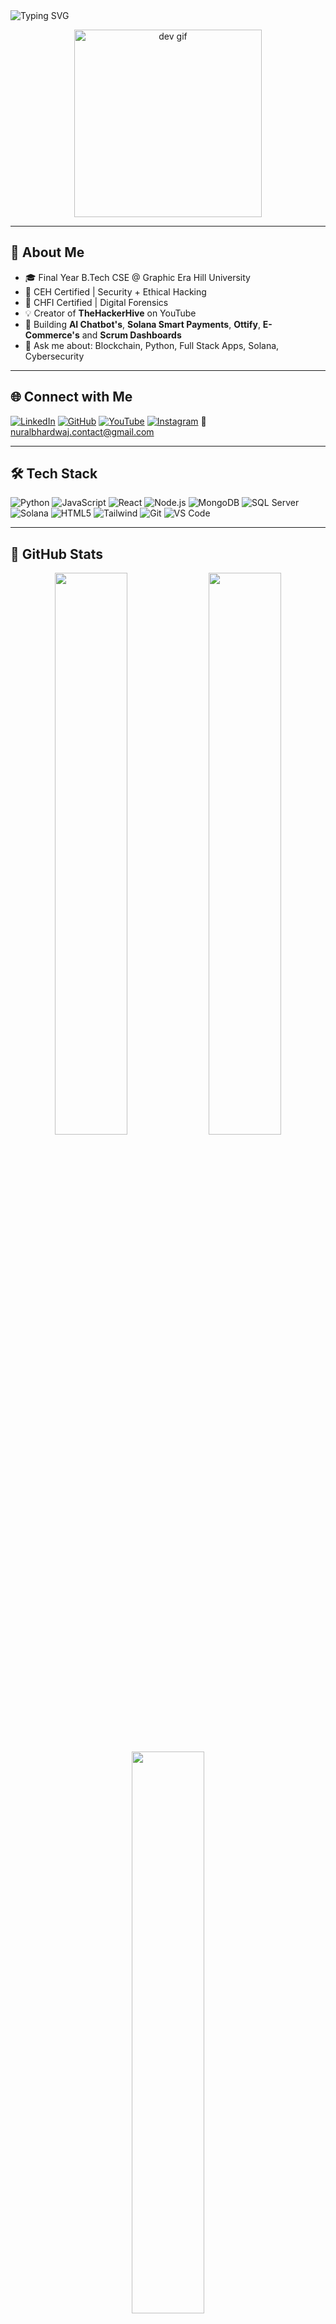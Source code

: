 <!-- banner -->
<img src="https://readme-typing-svg.herokuapp.com?font=Fira+Code&size=24&duration=3000&pause=1000&center=true&vCenter=true&width=900&lines=Hi+%F0%9F%91%8B%2C+I'm+Nural+Bhardwaj;Full-Stack+%26+DevOps+Developer+%7c+Cybersecurity+Enthusiast;Blockchain+%7c+AI+%26+Automation+Tools;Let's+Build+Something+Cool+Together!" alt="Typing SVG" />

<p align="center">
  <img src="https://media1.giphy.com/media/v1.Y2lkPTc5MGI3NjExZzQyaTd5cHE0OXdyOXp6NHprczQ4b2t1NXZ4YTJuZG9pandveDJibiZlcD12MV9pbnRlcm5hbF9naWZfYnlfaWQmY3Q9Zw/Rbst7XSD9K2dsazQTE/giphy.gif" width="300" alt="dev gif" />
</p>

---

## 🚀 About Me

- 🎓 Final Year B.Tech CSE @ Graphic Era Hill University  
- 🔐 CEH Certified | Security + Ethical Hacking
- 🔐 CHFI Certified | Digital Forensics
- 💡 Creator of **TheHackerHive** on YouTube  
- 🧠 Building **AI Chatbot's**, **Solana Smart Payments**, **Ottify**, **E-Commerce's** and **Scrum Dashboards**
- 💬 Ask me about: Blockchain, Python, Full Stack Apps, Solana, Cybersecurity

---

## 🌐 Connect with Me

[![LinkedIn](https://img.shields.io/badge/LinkedIn-blue?logo=linkedin&style=for-the-badge)](https://linkedin.com/in/nuralbhardwaj)
[![GitHub](https://img.shields.io/badge/GitHub-000?logo=github&style=for-the-badge)](https://github.com/NuralBhardwaj)
[![YouTube](https://img.shields.io/badge/YouTube-red?logo=youtube&style=for-the-badge)](https://youtube.com/@TheHackerHive)
[![Instagram](https://img.shields.io/badge/Instagram-purple?logo=instagram&style=for-the-badge)](https://instagram.com/thehackerhive)
📧 nuralbhardwaj.contact@gmail.com

---

## 🛠️ Tech Stack

![Python](https://img.shields.io/badge/Python-3776AB?logo=python&logoColor=white&style=for-the-badge)
![JavaScript](https://img.shields.io/badge/JavaScript-F7DF1E?logo=javascript&logoColor=black&style=for-the-badge)
![React](https://img.shields.io/badge/React-20232A?logo=react&logoColor=61DAFB&style=for-the-badge)
![Node.js](https://img.shields.io/badge/Node.js-339933?logo=node.js&logoColor=white&style=for-the-badge)
![MongoDB](https://img.shields.io/badge/MongoDB-47A248?logo=mongodb&logoColor=white&style=for-the-badge)
![SQL Server](https://img.shields.io/badge/SQL%20Server-CC2927?logo=microsoftsqlserver&logoColor=white&style=for-the-badge)
![Solana](https://img.shields.io/badge/Solana-9945FF?logo=solana&logoColor=white&style=for-the-badge)
![HTML5](https://img.shields.io/badge/HTML5-E34F26?logo=html5&logoColor=white&style=for-the-badge)
![Tailwind](https://img.shields.io/badge/Tailwind_CSS-38B2AC?logo=tailwind-css&logoColor=white&style=for-the-badge)
![Git](https://img.shields.io/badge/Git-F05032?logo=git&logoColor=white&style=for-the-badge)
![VS Code](https://img.shields.io/badge/VS_Code-007ACC?logo=visual-studio-code&logoColor=white&style=for-the-badge)

---

## 🧩 GitHub Stats

<p align="center">
  <img width="48%" src="https://github-readme-stats.vercel.app/api?username=NuralBhardwaj&show_icons=true&theme=tokyonight" />
  <img width="48%" src="https://github-readme-streak-stats.herokuapp.com?user=NuralBhardwaj&theme=tokyonight" />
</p>

<p align="center">
  <img width="48%" src="https://github-readme-stats.vercel.app/api/top-langs/?username=NuralBhardwaj&layout=compact&theme=tokyonight" />
</p>

---

## 🏆 GitHub Trophies

<p align="center">
  <img src="https://github-profile-trophy.vercel.app/?username=NuralBhardwaj&theme=gruvbox&no-bg=true&no-frame=true&margin-w=15&column=6" />
</p>

---

## 📦 Featured Projects

🔹 [**Solana Smart Payments**](https://github.com/NuralBhardwaj/SolanaSmartPayments)  
> 🔗 A secure blockchain-based dApp for payments using Phantom Wallet and Anchor  
> 🚀 Tech: Solana, Web3.js, Rust, HTML/CSS, Tailwind

🔹 [**AI Health Bot**](https://github.com/NuralBhardwaj/AI-HealthBot)  
> 🤖 AI chatbot to predict diseases from symptoms with CSV integration  
> 🚀 Tech: Python, HTML, JavaScript

🔹 [**Network Troubleshooting Simulator**](https://github.com/NuralBhardwaj/Network-Troubleshooting)  
> 🛠️ Python-based network simulator that mimics & resolves real LAN/WAN errors

---

## ⏱️ Wakatime Stats *(coding time tracker)*

<!-- Optional: Only works if you set up a Wakatime account -->
<!--
[![Wakatime Stats](https://github-readme-stats.vercel.app/api/wakatime?username=NuralBhardwaj&theme=tokyonight)](https://wakatime.com/@NuralBhardwaj)
-->

---

## 👁 Visitors Counter

<p align="left">
  <img src="https://komarev.com/ghpvc/?username=NuralBhardwaj&label=Profile+Views&color=brightgreen" alt="profile view counter"/>
</p>

---

## ✨ Fun Quote

> *"Code is like humor. When you have to explain it, it’s bad."* – Cory House  
> “Security is not a product, it's a process.” – Bruce Schneier

---

## 🤝 Let’s Collaborate

I’m open to collaborations on:
- 🌐 Full-Stack Web Projects  
- 🔐 Cybersecurity + Pentesting Tools  
- ⛓ Blockchain / Web3 / Solana dApps  
- 🤖 AI-powered automation tools

Ping me on [LinkedIn](https://linkedin.com/in/nuralbhardwaj) or raise an issue in any repo. Let's build something awesome! 🚀

---
